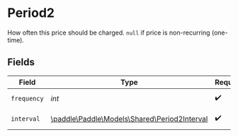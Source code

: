 # Period2

How often this price should be charged. `null` if price is non-recurring (one-time).


## Fields

| Field                                                                                  | Type                                                                                   | Required                                                                               | Description                                                                            |
| -------------------------------------------------------------------------------------- | -------------------------------------------------------------------------------------- | -------------------------------------------------------------------------------------- | -------------------------------------------------------------------------------------- |
| `frequency`                                                                            | *int*                                                                                  | :heavy_check_mark:                                                                     | Amount of time.                                                                        |
| `interval`                                                                             | [\paddle\Paddle\Models\Shared\Period2Interval](../../models/shared/Period2Interval.md) | :heavy_check_mark:                                                                     | Unit of time.                                                                          |